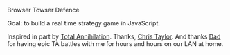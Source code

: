 Browser Towser Defence

Goal: to build a real time strategy game in JavaScript.

Inspired in part by [Total Annihilation](https://en.wikipedia.org/wiki/Total_Annihilation). Thanks, [Chris Taylor](https://en.wikipedia.org/wiki/Chris_Taylor_%28game_designer%29). And thanks [Dad](http://rurallaw.co.nz/team/partners/) for having epic TA battles with me for hours and hours on our LAN at home.
